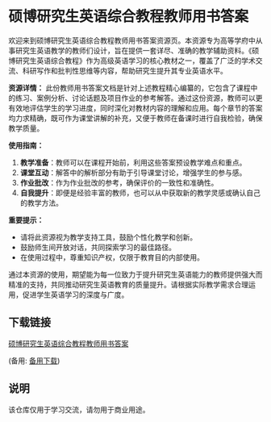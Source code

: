# 硕博研究生英语综合教程教师用书答案

欢迎来到硕博研究生英语综合教程教师用书答案资源页。本资源专为高等学府中从事研究生英语教学的教师们设计，旨在提供一套详尽、准确的教学辅助资料。《硕博研究生英语综合教程》作为高级英语学习的核心教材之一，覆盖了广泛的学术交流、科研写作和批判性思维等内容，帮助研究生提升其专业英语水平。

**资源详情：**
此份教师用书答案文档是针对上述教程精心编纂的，它包含了课程中的练习、案例分析、讨论话题及项目作业的参考解答。通过这份资源，教师可以更有效地评估学生的学习进度，同时深化对教材内容的理解和应用。每个章节的答案均力求精确，既可作为课堂讲解的补充，又便于教师在备课时进行自我检验，确保教学质量。

**使用指南：**
1. **教学准备**：教师可以在课程开始前，利用这些答案预设教学难点和重点。
2. **课堂互动**：解答中的解析部分有助于引导课堂讨论，增强学生的参与感。
3. **作业批改**：作为作业批改的参考，确保评价的一致性和准确性。
4. **自我提升**：即便是经验丰富的教师，也可以从中获取新的教学灵感或确认自己的教学方法。

**重要提示：**
- 请将此资源视为教学支持工具，鼓励个性化教学和创新。
- 鼓励师生间开放对话，共同探索学习的最佳路径。
- 在使用过程中，尊重知识产权，仅限于教育目的内部使用。

通过本资源的使用，期望能为每一位致力于提升研究生英语能力的教师提供强大而精准的支持，共同推动研究生英语教育的质量提升。请根据实际教学需求合理运用，促进学生英语学习的深度与广度。

## 下载链接
[硕博研究生英语综合教程教师用书答案](https://pan.quark.cn/s/a6c41dcf4189) 

(备用: [备用下载](https://pan.baidu.com/s/1KlCOjoYSurHlH1HwuVQHBA?pwd=1234))

## 说明

该仓库仅用于学习交流，请勿用于商业用途。
